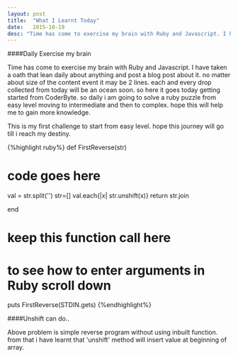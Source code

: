 ```yaml
---
layout: post
title:  "What I Learnt Today"
date:   2015-10-19 
desc: "Time has come to exercise my brain with Ruby and Javascript. I have taken a oath that lean daily about anything and post a blog post about it. no matter about size of the content event it may be 2 lines. each and every drop collected from today will be an ocean soon. so here it goes today getting started from CoderByte. so daily i am going to solve a ruby puzzle from easy level moving to intermediate and then to complex. hope this will help me to gain more knowledge."
---
```


####Daily Exercise my brain

Time has come to exercise my brain with Ruby and Javascript. I have taken a oath that lean daily about anything and post a blog post about it. no matter about size of the content event it may be 2 lines. each and every drop collected from today will be an ocean soon. so here it goes today getting started from CoderByte. so daily i am going to solve a ruby puzzle from easy level moving to intermediate and then to complex. hope this will help me to gain more knowledge.

This is my first challenge to start from easy level. hope this journey will go till i reach my destiny.

{%highlight ruby%}
def FirstReverse(str)
  # code goes here
  val = str.split('')
  str=[]
  val.each{|x| str.unshift(x)}
  return str.join 
         
end
   
# keep this function call here 
# to see how to enter arguments in Ruby scroll down   
puts FirstReverse(STDIN.gets) 
{%endhighlight%}

####Unshift can do..

Above problem is simple reverse program without using inbuilt function. from that i have learnt that 'unshift' method will insert value at beginning of array.

